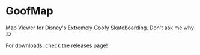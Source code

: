 # GoofMap
Map Viewer for Disney's Extremely Goofy Skateboarding. Don't ask me why :D

For downloads, check the releases page!
